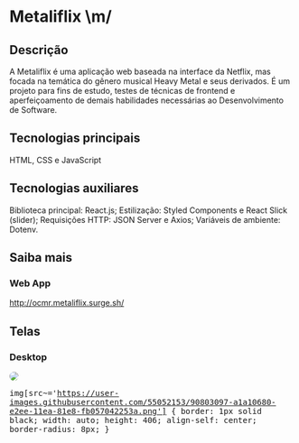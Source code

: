 # Metaliflix \m/

## Descrição
A Metaliflix é uma aplicação web baseada na interface da Netflix, mas focada na temática do gênero musical Heavy Metal e seus derivados. É um projeto para fins de estudo, testes de técnicas de frontend e aperfeiçoamento de demais habilidades necessárias ao Desenvolvimento de Software.

## Tecnologias principais
HTML, CSS e JavaScript     

## Tecnologias auxiliares
Biblioteca principal: React.js; 
Estilização: Styled Components e React Slick (slider); 
Requisições HTTP: JSON Server e Axios; 
Variáveis de ambiente: Dotenv.

## Saiba mais

### Web App
http://ocmr.metaliflix.surge.sh/

## Telas

### Desktop
<kbd>
  <img src='https://user-images.githubusercontent.com/55052153/90803097-a1a10680-e2ee-11ea-81e8-fb057042253a.png' width='auto' heigth='406' align-self='center'       style="border-radius:20px;">
  
  img[src~='https://user-images.githubusercontent.com/55052153/90803097-a1a10680-e2ee-11ea-81e8-fb057042253a.png'] {
   border: 1px solid black;
   width: auto;
   height: 406;
   align-self: center;
   border-radius: 8px;
  }
</kbd>



